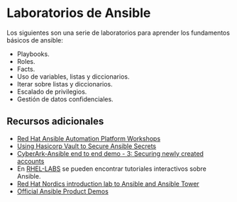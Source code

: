 # Laboratorios de Ansible

Los siguientes son una serie de laboratorios para aprender los fundamentos básicos de ansible:

+ Playbooks.
+ Roles.
+ Facts.
+ Uso de variables, listas y diccionarios.
+ Iterar sobre listas y diccionarios.
+ Escalado de privilegios.
+ Gestión de datos confidenciales.

## Recursos adicionales

+ [Red Hat Ansible Automation Platform Workshops](https://github.com/ansible/workshops)
+ [Using Hasicorp Vault to Secure Ansible Secrets](https://www.youtube.com/watch?v=_z0cbNP0i2g)
+ [CyberArk-Ansible end to end demo - 3: Securing newly created accounts](https://www.youtube.com/watch?v=qgyi-T0Ab3U)
+ En [RHEL-LABS](https://katacoda.com/rhel-labs) se pueden encontrar tutoriales interactivos sobre Ansible.
+ [Red Hat Nordics introduction lab to Ansible and Ansible Tower](https://github.com/RedHatNordicsSA/ansible-roadshow)
+ [Official Ansible Product Demos](https://github.com/ansible/product-demos)